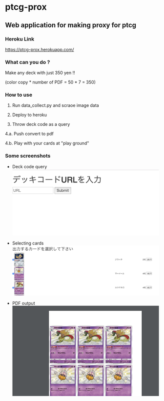 # ptcg-prox
## Web application for making proxy for ptcg

### Heroku Link

https://ptcg-prox.herokuapp.com/

### What can you do ?

Make any deck with just 350 yen !!

(color copy * number of PDF = 50 * 7 = 350)

### How to use

1. Run data_collect.py and scraoe image data

2. Deploy to heroku

3. Throw deck code as a query

4.a. Push convert to pdf

4.b. Play with your cards at "play ground"

### Some screenshots
* Deck code query
![](readme_resource/query.png)

* Selecting cards
![](readme_resource/deck_result.png)

* PDF output
![](readme_resource/pdf_result.png)